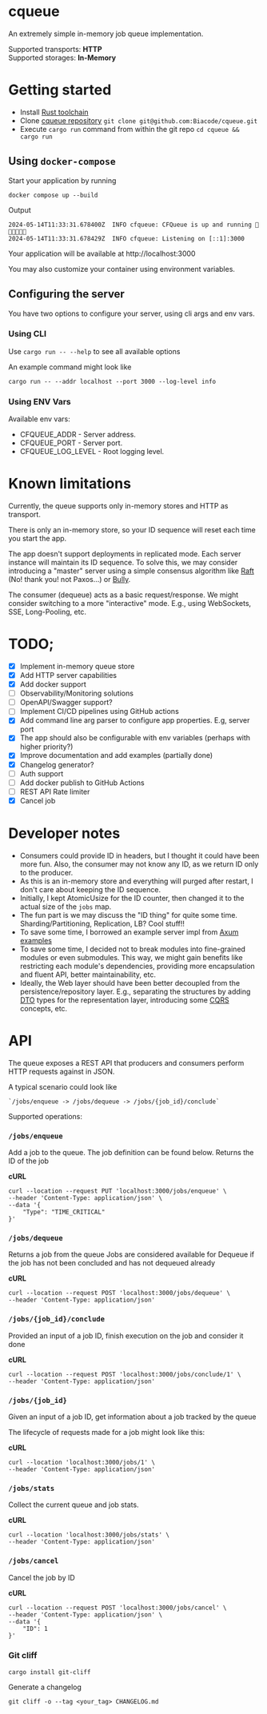 # cqueue

An extremely simple in-memory job queue implementation.

Supported transports: **HTTP**<br>
Supported storages: **In-Memory**

# Getting started

* Install [Rust toolchain](https://www.rust-lang.org/tools/install)
* Clone [cqueue repository](https://github.com/Biacode/cqueue) `git clone git@github.com:Biacode/cqueue.git`
* Execute `cargo run` command from within the git repo `cd cqueue && cargo run`

## Using `docker-compose`

Start your application by running

```shell
docker compose up --build
```

Output

```text
2024-05-14T11:33:31.678400Z  INFO cfqueue: CFQueue is up and running 🎉🎉🎉🚀🚀🚀
2024-05-14T11:33:31.678429Z  INFO cfqueue: Listening on [::1]:3000
```

Your application will be available at http://localhost:3000

You may also customize your container using environment variables.

## Configuring the server

You have two options to configure your server, using cli args and env vars.

### Using CLI

Use `cargo run -- --help` to see all available options

An example command might look like

```shell
cargo run -- --addr localhost --port 3000 --log-level info
```

### Using ENV Vars

Available env vars:

* CFQUEUE_ADDR - Server address.
* CFQUEUE_PORT - Server port.
* CFQUEUE_LOG_LEVEL - Root logging level.

# Known limitations

Currently, the queue supports only in-memory stores and HTTP as transport.

There is only an in-memory store, so your ID sequence will reset each time you start the app.

The app doesn't support deployments in replicated mode. Each server instance will maintain its ID sequence.
To solve this, we may consider introducing a "master" server using a simple consensus algorithm
like [Raft](https://en.wikipedia.org/wiki/Raft_(algorithm)) (No! thank you! not Paxos...)
or [Bully](https://en.wikipedia.org/wiki/Bully_algorithm).

The consumer (dequeue) acts as a basic request/response. We might consider switching to a more "interactive" mode. E.g.,
using WebSockets, SSE, Long-Pooling, etc.

# TODO;

* [x] Implement in-memory queue store
* [x] Add HTTP server capabilities
* [x] Add docker support
* [ ] Observability/Monitoring solutions
* [ ] OpenAPI/Swagger support?
* [ ] Implement CI/CD pipelines using GitHub actions
* [x] Add command line arg parser to configure app properties. E.g, server port
* [x] The app should also be configurable with env variables (perhaps with higher priority?)
* [x] Improve documentation and add examples (partially done)
* [x] Changelog generator?
* [ ] Auth support
* [ ] Add docker publish to GitHub Actions
* [ ] REST API Rate limiter
* [x] Cancel job

# Developer notes

* Consumers could provide ID in headers, but I thought it could have been more fun. Also, the consumer may
  not know any ID, as we return ID only to the producer.
* As this is an in-memory store and everything will purged after restart, I don't care about keeping the ID
  sequence.
* Initially, I kept AtomicUsize for the ID counter, then changed it to the actual size of the `jobs` map.
* The fun part is we may discuss the "ID thing" for quite some time. Sharding/Partitioning, Replication, LB? Cool
  stuff!!
* To save some time, I borrowed an example server impl
  from [Axum examples](https://github.com/tokio-rs/axum/blob/main/examples/error-handling/src/main.rs)
* To save some time, I decided not to break modules into fine-grained modules or even submodules. This way, we might gain
benefits like restricting each module's dependencies, providing more encapsulation and fluent API, better maintainability, etc.
* Ideally, the Web layer should have been better decoupled from the persistence/repository layer. E.g., separating the
  structures by adding [DTO](https://en.wikipedia.org/wiki/Data_transfer_object) types for the representation layer,
  introducing some [CQRS](https://en.wikipedia.org/wiki/Command_Query_Responsibility_Segregation) concepts, etc.

# API

The queue exposes a REST API that producers and consumers perform HTTP requests against in JSON.

A typical scenario could look like

```text
`/jobs/enqueue -> /jobs/dequeue -> /jobs/{job_id}/conclude`
```

Supported operations:

### `/jobs/enqueue`

Add a job to the queue. The job definition can be found below.
Returns the ID of the job

**cURL**

```shell
curl --location --request PUT 'localhost:3000/jobs/enqueue' \
--header 'Content-Type: application/json' \
--data '{
    "Type": "TIME_CRITICAL"
}'
```

### `/jobs/dequeue`

Returns a job from the queue
Jobs are considered available for Dequeue if the job has not been concluded and has not dequeued already

**cURL**

```shell
curl --location --request POST 'localhost:3000/jobs/dequeue' \
--header 'Content-Type: application/json'
```

### `/jobs/{job_id}/conclude`

Provided an input of a job ID, finish execution on the job and consider it done

**cURL**

```shell
curl --location --request POST 'localhost:3000/jobs/conclude/1' \
--header 'Content-Type: application/json'
```

### `/jobs/{job_id}`

Given an input of a job ID, get information about a job tracked by the queue

The lifecycle of requests made for a job might look like this:

**cURL**

```shell
curl --location 'localhost:3000/jobs/1' \
--header 'Content-Type: application/json'
```

### `/jobs/stats`

Collect the current queue and job stats.

**cURL**

```shell
curl --location 'localhost:3000/jobs/stats' \
--header 'Content-Type: application/json'
```

### `/jobs/cancel`

Cancel the job by ID

**cURL**

```shell
curl --location --request POST 'localhost:3000/jobs/cancel' \
--header 'Content-Type: application/json' \
--data '{
    "ID": 1
}'
```

### Git cliff

```shell
cargo install git-cliff
```

Generate a changelog

```shell
git cliff -o --tag <your_tag> CHANGELOG.md
```
